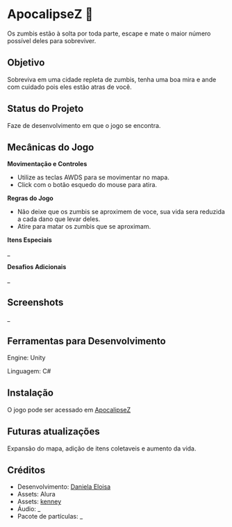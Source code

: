 # ApocalipseZ 🧟


Os zumbis estão à solta por toda parte, escape e mate o maior número possível deles para sobreviver.


## Objetivo

Sobreviva em uma cidade repleta de zumbis, tenha uma boa mira e ande com cuidado pois eles estão atras de você.  


## Status do Projeto

Faze de desenvolvimento em que o jogo se encontra.


## Mecânicas do Jogo

**Movimentação e Controles**

* Utilize as teclas AWDS para se movimentar no mapa.
* Click com o botão esquedo do mouse para atira.


**Regras do Jogo**

* Não deixe que os zumbis se aproximem de voce, sua vida sera reduzida a cada dano que levar deles.
* Atire para matar os zumbis que se aproximam.


**Itens Especiais**

_


**Desafios Adicionais**

_

## Screenshots ##

_


## Ferramentas para Desenvolvimento

Engine: Unity

Linguagem: C#


## Instalação

O jogo pode ser acessado em [ApocalipseZ](https://danie-e.itch.io/apocalipsez)


## Futuras atualizações

Expansão do mapa, adição de itens coletaveis e aumento da vida.


## Créditos

- Desenvolvimento: [Daniela Eloisa](https://github.com/Danie-e)
- Assets: Alura
- Assets: [kenney](https://kenney.nl/assets/ui-pack)
- Áudio: _
- Pacote de partículas: _
